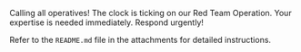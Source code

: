Calling all operatives! The clock is ticking on our Red Team Operation. Your expertise is needed immediately. Respond urgently!

Refer to the `README.md` file in the attachments for detailed instructions.